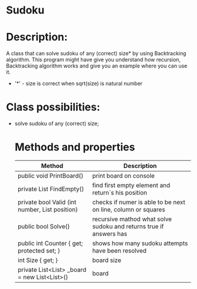 # Sudoku
# Description:
A class that can solve sudoku of any (correct) size* by using Backtracking algorithm. This program might have give you understand how recursion, Backtracking algorithm
works and give you an example where you can use it.
 -    '*' - size is correct when sqrt(size) is natural number
# Class possibilities:
- solve sudoku of any (correct) size;
  # Methods and properties
  |  Method | Description |
  |---------|-----------|
  | public void PrintBoard() | print board on console |
  |  private List<int> FindEmpty() | find first empty element and return`s his position|
  | private bool Valid (int number, List<int> position)| checks if numer is able to be next on line, column or squares |
  | public bool Solve() | recursive mathod what solve sudoku and returns true if answers has|
  | public int Counter { get; protected set; }|shows how many sudoku attempts have been resolved|
  | int Size { get;  } | board size |
  | private List<List<int>> _board = new List<List<int>>() | board |
